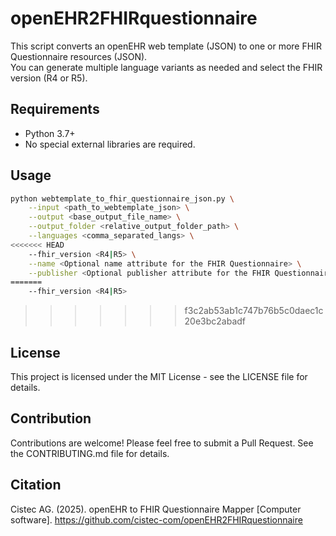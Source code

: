 # openEHR2FHIRquestionnaire

This script converts an openEHR web template (JSON) to one or more FHIR Questionnaire resources (JSON).  
You can generate multiple language variants as needed and select the FHIR version (R4 or R5).

## Requirements

- Python 3.7+
- No special external libraries are required.

## Usage

```bash
python webtemplate_to_fhir_questionnaire_json.py \
    --input <path_to_webtemplate_json> \
    --output <base_output_file_name> \
    --output_folder <relative_output_folder_path> \
    --languages <comma_separated_langs> \
<<<<<<< HEAD
    --fhir_version <R4|R5> \
    --name <Optional name attribute for the FHIR Questionnaire> \
    --publisher <Optional publisher attribute for the FHIR Questionnaire>
=======
    --fhir_version <R4|R5>
```
>>>>>>> f3c2ab53ab1c747b76b5c0daec1c20e3bc2abadf

## License

This project is licensed under the MIT License - see the LICENSE file for details.

## Contribution

Contributions are welcome! Please feel free to submit a Pull Request. See the CONTRIBUTING.md file for details.

## Citation
Cistec AG. (2025). openEHR to FHIR Questionnaire Mapper [Computer software]. 
https://github.com/cistec-com/openEHR2FHIRquestionnaire
